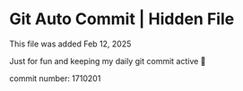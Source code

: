 # Git Auto Commit | Hidden File

This file was added Feb 12, 2025

Just for fun and keeping my daily git commit active 🤪

commit number: 1710201
